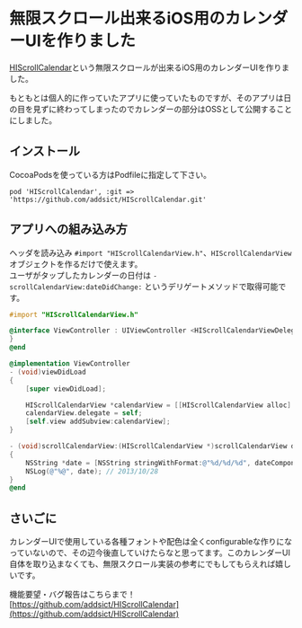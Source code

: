 無限スクロール出来るiOS用のカレンダーUIを作りました
====================================================

[HIScrollCalendar](https://github.com/addsict/HIScrollCalendar)という無限スクロールが出来るiOS用のカレンダーUIを作りました。



もともとは個人的に作っていたアプリに使っていたものですが、そのアプリは日の目を見ずに終わってしまったのでカレンダーの部分はOSSとして公開することにしました。


インストール
------------
CocoaPodsを使っている方はPodfileに指定して下さい。

```
pod 'HIScrollCalendar', :git => 'https://github.com/addsict/HIScrollCalendar.git'
```

アプリへの組み込み方
---------------------

ヘッダを読み込み `#import "HIScrollCalendarView.h"`、`HIScrollCalendarView`オブジェクトを作るだけで使えます。  
ユーザがタップしたカレンダーの日付は `- scrollCalendarView:dateDidChange:` というデリゲートメソッドで取得可能です。

```objective-c
#import "HIScrollCalendarView.h"

@interface ViewController : UIViewController <HIScrollCalendarViewDelegate> {
}
@end

@implementation ViewController
- (void)viewDidLoad
{
    [super viewDidLoad];

    HIScrollCalendarView *calendarView = [[HIScrollCalendarView alloc] init];
    calendarView.delegate = self;
    [self.view addSubview:calendarView];
}

- (void)scrollCalendarView:(HIScrollCalendarView *)scrollCalendarView dateDidChange:(NSDateComponents *)dateComponent
{
    NSString *date = [NSString stringWithFormat:@"%d/%d/%d", dateComponent.year, dateComponent.month, dateComponent.day];
    NSLog(@"%@", date); // 2013/10/28
}
@end
```

さいごに
--------
カレンダーUIで使用している各種フォントや配色は全くconfigurableな作りになっていないので、その辺今後直していけたらなと思ってます。このカレンダーUI自体を取り込まなくても、無限スクロール実装の参考にでもしてもらえれば嬉しいです。

機能要望・バグ報告はこちらまで！  
[https://github.com/addsict/HIScrollCalendar](https://github.com/addsict/HIScrollCalendar)
